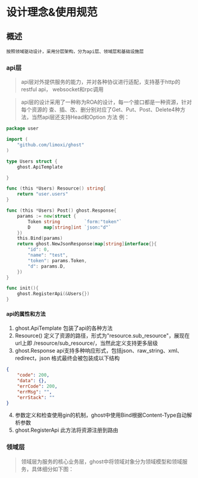 # 设计理念&使用规范

## 概述
```
按照领域驱动设计，采用分层架构，分为api层、领域层和基础设施层 
```

### api层
> api层对外提供服务的能力，并对各种协议进行适配，支持基于http的restful api，
websocket和rpc调用

> api层的设计采用了一种称为ROA的设计，每一个接口都是一种资源，针对每个资源的
查、插、改、删分别对应了Get、Put、Post、Delete4种方法，当然api层还支持Head和Option
方法
例：
```go
package user

import (
	"github.com/limoxi/ghost"
)

type Users struct {
	ghost.ApiTemplate

}

func (this *Users) Resource() string{
	return "user.users"
}

func (this *Users) Post() ghost.Response{
	params := new(struct {
		Token string         `form:"token"`
		D     map[string]int `json:"d"`
	})
	this.Bind(params)
	return ghost.NewJsonResponse(map[string]interface{}{
		"id": 0,
		"name": "test",
		"token": params.Token,
		"d": params.D,
	})
}

func init(){
	ghost.RegisterApi(&Users{})
}
```
#### api的属性和方法
1. ghost.ApiTemplate 包装了api的各种方法
2. Resource() 定义了资源的路径，形式为"resource.sub_resource"，展现在url上即
/resource/sub_resource/，当然此定义支持更多层级
3. ghost.Response api支持多种响应形式，包括json、raw_string、xml、redirect，json
格式最终会被包装成以下结构
```json
{
    "code": 200,
    "data": {},
    "errCode": 200,
    "errMsg": "",
    "errStack": ""
}
```
4. 参数定义和检查使用gin的机制，ghost中使用Bind根据Content-Type自动解析参数
5. ghost.RegisterApi 此方法将资源注册到路由

### 领域层
> 领域层为服务的核心业务层，ghost中将领域对象分为领域模型和领域服务，具体细分如下图：
